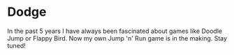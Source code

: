 # Dodge

In the past 5 years I have always been fascinated about games like Doodle Jump or Flappy Bird. Now my own Jump 'n' Run game is in the making. Stay tuned!